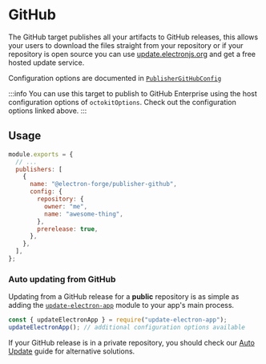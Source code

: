 # GitHub

The GitHub target publishes all your artifacts to GitHub releases, this allows your users to download the files straight from your repository or if your repository is open source you can use [update.electronjs.org](https://github.com/electron/update.electronjs.org) and get a free hosted update service.

Configuration options are documented in [`PublisherGitHubConfig`](https://js.electronforge.io/interfaces/_electron_forge_publisher_github.PublisherGitHubConfig.html)

:::info
You can use this target to publish to GitHub Enterprise using the host configuration options of `octokitOptions`. Check out the configuration options linked above.
:::

## Usage

```javascript title="forge.config.js"
module.exports = {
  // ...
  publishers: [
    {
      name: "@electron-forge/publisher-github",
      config: {
        repository: {
          owner: "me",
          name: "awesome-thing",
        },
        prerelease: true,
      },
    },
  ],
};
```

### Auto updating from GitHub

Updating from a GitHub release for a **public** repository is as simple as adding the [`update-electron-app`](https://github.com/electron/update-electron-app) module to your app's main process.

```javascript title="main.js"
const { updateElectronApp } = require("update-electron-app");
updateElectronApp(); // additional configuration options available
```

If your GitHub release is in a private repository, you should check our [Auto Update](../../advanced/auto-update.md) guide for alternative solutions.

